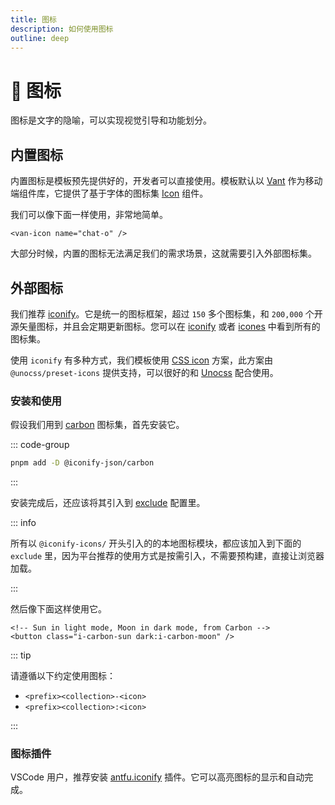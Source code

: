 ```yaml
---
title: 图标
description: 如何使用图标
outline: deep
---
```


# :tada: 图标

图标是文字的隐喻，可以实现视觉引导和功能划分。

## 内置图标

内置图标是模板预先提供好的，开发者可以直接使用。模板默认以 [Vant](https://github.com/youzan/vant) 作为移动端组件库，它提供了基于字体的图标集 [Icon](https://vant-ui.github.io/vant/#/zh-CN/icon)  组件。

我们可以像下面一样使用，非常地简单。

```vue
<van-icon name="chat-o" />
```

大部分时候，内置的图标无法满足我们的需求场景，这就需要引入外部图标集。

## 外部图标

我们推荐 [iconify](https://iconify.design/)。它是统一的图标框架，超过 `150` 多个图标集，和 `200,000` 个开源矢量图标，并且会定期更新图标。您可以在 [iconify](https://icon-sets.iconify.design/) 或者 [icones](https://icones.js.org/) 中看到所有的图标集。

使用 `iconify` 有多种方式，我们模板使用 [CSS icon](https://antfu.me/posts/icons-in-pure-css) 方案，此方案由 `@unocss/preset-icons` 提供支持，可以很好的和  [Unocss](https://unocss.dev/) 配合使用。

### 安装和使用

假设我们用到 [carbon](https://icones.js.org/collection/carbon) 图标集，首先安装它。

::: code-group

  ```bash [pnpm]
  pnpm add -D @iconify-json/carbon
  ```

:::

安装完成后，还应该将其引入到 [exclude](https://github.com/easy-temps/vue3-vant-mobile/blob/main/build/vite/optimize.ts) 配置里。

::: info

所有以 `@iconify-icons/` 开头引入的的本地图标模块，都应该加入到下面的 `exclude` 里，因为平台推荐的使用方式是按需引入，不需要预构建，直接让浏览器加载。

:::

然后像下面这样使用它。

```vue
<!-- Sun in light mode, Moon in dark mode, from Carbon -->
<button class="i-carbon-sun dark:i-carbon-moon" />
```

::: tip

请遵循以下约定使用图标：

- `<prefix><collection>-<icon>`
- `<prefix><collection>:<icon>`

:::

### 图标插件

VSCode 用户，推荐安装 [antfu.iconify](https://marketplace.visualstudio.com/items?itemName=antfu.iconify) 插件。它可以高亮图标的显示和自动完成。
